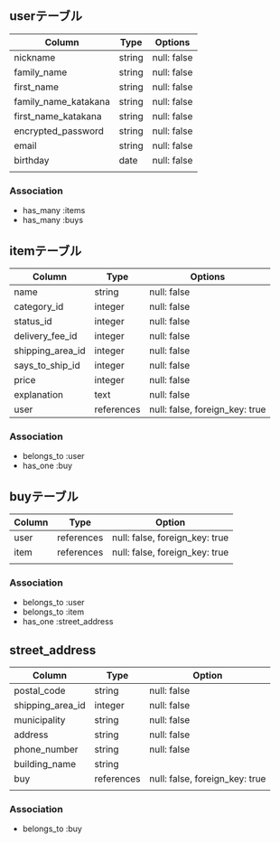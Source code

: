 ## userテーブル
| Column               | Type   | Options     |
| -------------------- | ------ | ----------- |
| nickname             | string | null: false |
| family_name          | string | null: false |
| first_name           | string | null: false |
| family_name_katakana | string | null: false |
| first_name_katakana  | string | null: false |
| encrypted_password   | string | null: false |
| email                | string | null: false |
| birthday             | date   | null: false |
|                      |        |             |

### Association
- has_many :items
- has_many :buys

## itemテーブル
| Column           | Type       | Options                        |
| ---------------- | ---------- | ------------------------------ |
| name             | string     | null: false                    |
| category_id      | integer    | null: false                    |
| status_id        | integer    | null: false                    |
| delivery_fee_id  | integer    | null: false                    |
| shipping_area_id | integer    | null: false                    |
| says_to_ship_id  | integer    | null: false                    |
| price            | integer    | null: false                    |
| explanation      | text       | null: false                    |
| user             | references | null: false, foreign_key: true |


### Association
- belongs_to :user
- has_one :buy

## buyテーブル
| Column  | Type       | Option                         |
| ------- | ---------- | ------------------------------ |
| user    | references | null: false, foreign_key: true |
| item    | references | null: false, foreign_key: true |
|         |            |                                |

### Association
- belongs_to :user
- belongs_to :item
- has_one :street_address



## street_address
| Column           | Type       | Option                         |
| ---------------- | ---------- | ------------------------------ |
| postal_code      | string     | null: false                    |
| shipping_area_id | integer    | null: false                    |
| municipality     | string     | null: false                    |
| address          | string     | null: false                    |
| phone_number     | string     | null: false                    |
| building_name    | string     |                                |
| buy              | references | null: false, foreign_key: true |
|                  |            |                                |

### Association
- belongs_to :buy
